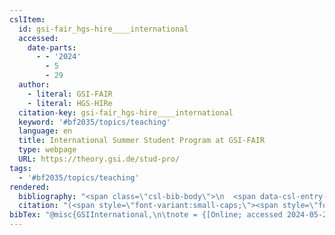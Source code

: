 ```yaml
---
cslItem:
  id: gsi-fair_hgs-hire____international
  accessed:
    date-parts:
      - - '2024'
        - 5
        - 29
  author:
    - literal: GSI-FAIR
    - literal: HGS-HIRe
  citation-key: gsi-fair_hgs-hire____international
  keyword: '#bf2035/topics/teaching'
  language: en
  title: International Summer Student Program at GSI-FAIR
  type: webpage
  URL: https://theory.gsi.de/stud-pro/
tags:
  - '#bf2035/topics/teaching'
rendered:
  bibliography: "<span class=\"csl-bib-body\">\n  <span data-csl-entry-id=\"gsi-fair_hgs-hire____international\" class=\"csl-entry\"><span class='author-bib'>GSI-FAIR &#38; HGS-HIRe</span>. <span class='date-bib'>(o.\_J.)</span>. <span class='title'><b><i>International Summer Student Program at GSI-FAIR</i></b></span>. <span class='URL'>Abgerufen 29. Mai 2024, von <a href='https://theory.gsi.de/stud-pro/'>LINK</a></span></span>\n</span>"
  citation: "(<span style=\"font-variant:small-caps;\"><span style=\"font-variant:small-caps;\">GSI-FAIR</span> &#38; <span style=\"font-variant:small-caps;\">HGS-HIRe</span></span>, o.\_J.)"
bibTex: "@misc{GSIInternational,\n\tnote = {[Online; accessed 2024-05-29]},\n\tauthor = {{GSI-FAIR} and {HGS-HIRe}},\n\ttitle = {International {Summer} {Student} {Program} at {GSI}-{FAIR}},\n\turl = {https://theory.gsi.de/stud-pro/},\n\thowpublished = {https://theory.gsi.de/stud-pro/},\n}\n\n"
---
```

